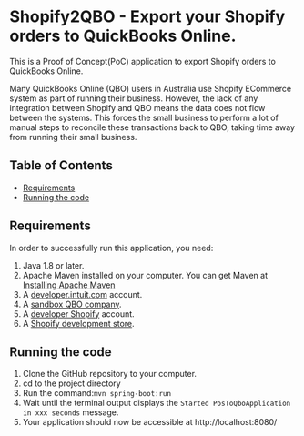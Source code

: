 # Shopify2QBO - Export your Shopify orders to QuickBooks Online.

This is a Proof of Concept(PoC) application to export Shopify orders to QuickBooks Online.

Many QuickBooks Online (QBO) users in Australia use Shopify ECommerce system as part of running their business. However, the lack of any integration between Shopify and QBO means the data does not flow between the systems. This forces the small business to perform a lot of manual steps to reconcile these transactions back to QBO, taking time away from running their small business.

## Table of Contents

* [Requirements](#requirements)
* [Running the code](#running-the-code)

## Requirements

In order to successfully run this application, you need:

1. Java 1.8 or later.
2. Apache Maven installed on your computer. You can get Maven at [Installing Apache Maven](https://maven.apache.org/install.html)
3. A [developer.intuit.com](http://developer.intuit.com) account.
4. A [sandbox QBO company](https://developer.intuit.com/v2/ui#/sandbox).
5. A [developer Shopify](https://accounts.shopify.com/) account.
6. A [Shopify development store](https://www.shopify.com.au/partners).

## Running the code

1. Clone the GitHub repository to your computer.
2. cd to the project directory</li>
3. Run the command:`mvn spring-boot:run`
4. Wait until the terminal output displays the `Started PosToQboApplication in xxx seconds` message.
5. Your application should now be accessible at http://localhost:8080/ 

